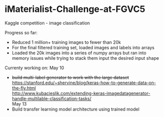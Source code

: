 # iMaterialist-Challenge-at-FGVC5
Kaggle competition - image classification 

Progress so far:
- Reduced 1 million+ training images to fewer than 20k 
- For the final filtered training set, loaded images and labels into arrays
- Loaded the 20k images into a series of numpy arrays but ran into memory issues while trying to stack them input the desired input shape 

Currenty working on:
May 10
- ~~build multi-label generator to work with the large dataset~~  
  https://stanford.edu/~shervine/blog/keras-how-to-generate-data-on-the-fly.html    
  http://www.kubacieslik.com/extending-keras-imagedatagenerator-handle-multilable-classification-tasks/    
May 13
- Build transfer learning model architecture using trained model  

